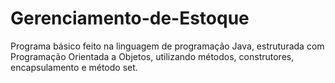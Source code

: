 # Gerenciamento-de-Estoque
Programa básico feito na linguagem de programação Java, estruturada com Programação Orientada a Objetos, utilizando métodos, construtores, encapsulamento e método set.
